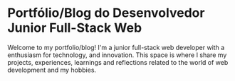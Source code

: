 # Portfólio/Blog do Desenvolvedor Junior Full-Stack Web

Welcome to my portfolio/blog! I'm a junior full-stack web developer with a enthusiasm for technology, and innovation. This space is where I share my projects, experiences, learnings and reflections related to the world of web development and my hobbies.
